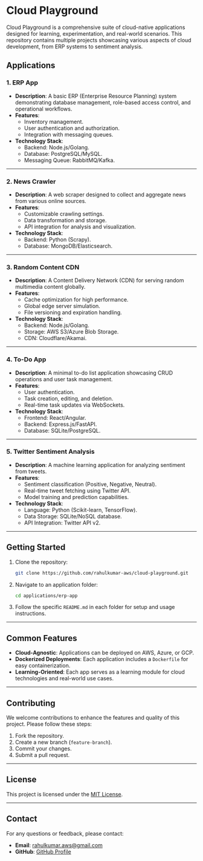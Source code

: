 
# **Cloud Playground**

Cloud Playground is a comprehensive suite of cloud-native applications designed for learning, experimentation, and real-world scenarios. This repository contains multiple projects showcasing various aspects of cloud development, from ERP systems to sentiment analysis.

## **Applications**

### 1. **ERP App**
- **Description**: A basic ERP (Enterprise Resource Planning) system demonstrating database management, role-based access control, and operational workflows.
- **Features**:
  - Inventory management.
  - User authentication and authorization.
  - Integration with messaging queues.
- **Technology Stack**:
  - Backend: Node.js/Golang.
  - Database: PostgreSQL/MySQL.
  - Messaging Queue: RabbitMQ/Kafka.

---

### 2. **News Crawler**
- **Description**: A web scraper designed to collect and aggregate news from various online sources.
- **Features**:
  - Customizable crawling settings.
  - Data transformation and storage.
  - API integration for analysis and visualization.
- **Technology Stack**:
  - Backend: Python (Scrapy).
  - Database: MongoDB/Elasticsearch.

---

### 3. **Random Content CDN**
- **Description**: A Content Delivery Network (CDN) for serving random multimedia content globally.
- **Features**:
  - Cache optimization for high performance.
  - Global edge server simulation.
  - File versioning and expiration handling.
- **Technology Stack**:
  - Backend: Node.js/Golang.
  - Storage: AWS S3/Azure Blob Storage.
  - CDN: Cloudflare/Akamai.

---

### 4. **To-Do App**
- **Description**: A minimal to-do list application showcasing CRUD operations and user task management.
- **Features**:
  - User authentication.
  - Task creation, editing, and deletion.
  - Real-time task updates via WebSockets.
- **Technology Stack**:
  - Frontend: React/Angular.
  - Backend: Express.js/FastAPI.
  - Database: SQLite/PostgreSQL.

---

### 5. **Twitter Sentiment Analysis**
- **Description**: A machine learning application for analyzing sentiment from tweets.
- **Features**:
  - Sentiment classification (Positive, Negative, Neutral).
  - Real-time tweet fetching using Twitter API.
  - Model training and prediction capabilities.
- **Technology Stack**:
  - Language: Python (Scikit-learn, TensorFlow).
  - Data Storage: SQLite/NoSQL database.
  - API Integration: Twitter API v2.

---

## **Getting Started**
1. Clone the repository:
   ```bash
   git clone https://github.com/rahulkumar-aws/cloud-playground.git
   ```
2. Navigate to an application folder:
   ```bash
   cd applications/erp-app
   ```
3. Follow the specific `README.md` in each folder for setup and usage instructions.

---

## **Common Features**
- **Cloud-Agnostic**: Applications can be deployed on AWS, Azure, or GCP.
- **Dockerized Deployments**: Each application includes a `Dockerfile` for easy containerization.
- **Learning-Oriented**: Each app serves as a learning module for cloud technologies and real-world use cases.

---

## **Contributing**
We welcome contributions to enhance the features and quality of this project. Please follow these steps:
1. Fork the repository.
2. Create a new branch (`feature-branch`).
3. Commit your changes.
4. Submit a pull request.

---

## **License**
This project is licensed under the [MIT License](LICENSE).

---

## **Contact**
For any questions or feedback, please contact:
- **Email**: rahulkumar.aws@gmail.com
- **GitHub**: [GitHub Profile](https://github.com/rahulkumar-aws)
